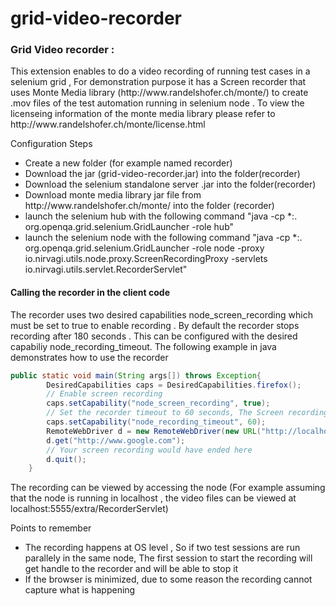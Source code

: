 # grid-video-recorder
<h3>Grid Video recorder :</h3>
This extension enables to do a video recording of running test cases in a selenium grid , 
For demonstration purpose it has a Screen recorder that uses Monte Media library (http://www.randelshofer.ch/monte/) to create .mov files of the test automation running in selenium node . To view the licenseing information of the monte media library please refer to http://www.randelshofer.ch/monte/license.html


<p>Configuration Steps</p>  
<ul>
<li>Create a new folder (for example named recorder)
<li>Download the jar (grid-video-recorder.jar) into the folder(recorder)
<li>Download the selenium standalone server .jar into the folder(recorder)
<li>Download monte media library jar file from http://www.randelshofer.ch/monte/ into the folder (recorder)
<li> launch the selenium hub with the following command "java -cp *:. org.openqa.grid.selenium.GridLauncher -role hub"
<li> launch the selenium node with the following command "java -cp *:. org.openqa.grid.selenium.GridLauncher -role node -proxy io.nirvagi.utils.node.proxy.ScreenRecordingProxy -servlets io.nirvagi.utils.servlet.RecorderServlet"
</ul>


<h4>Calling the recorder in the client code</h4>
<p>
The recorder uses two desired capabilities node_screen_recording which must be set to true to enable recording . By default the recorder stops recording after 180 seconds . This can be configured with the desired capabiliy node_recording_timeout. The following example in java demonstrates how to use the recorder 
</p>



```java
public static void main(String args[]) throws Exception{
		DesiredCapabilities caps = DesiredCapabilities.firefox();
		// Enable screen recording 
		caps.setCapability("node_screen_recording", true);
		// Set the recorder timeout to 60 seconds, The Screen recording will be stopped after 60 seconds
		caps.setCapability("node_recording_timeout", 60);
		RemoteWebDriver d = new RemoteWebDriver(new URL("http://localhost:4444/wd/hub"), caps);
		d.get("http://www.google.com");
		// Your screen recording would have ended here 
		d.quit();		
	}
```


The recording can be viewed by accessing the node (For example assuming that the node is running in localhost , 
	the video files can be viewed at localhost:5555/extra/RecorderServlet) 

<p>Points to remember</p>
<ul>
<li>The recording happens at OS level , So if two test sessions are run parallely in the same node, The first session to start the recording  will get handle to the recorder and will be able to stop it 
<li>If the browser is minimized, due to some reason  the recording cannot capture what is happening 
